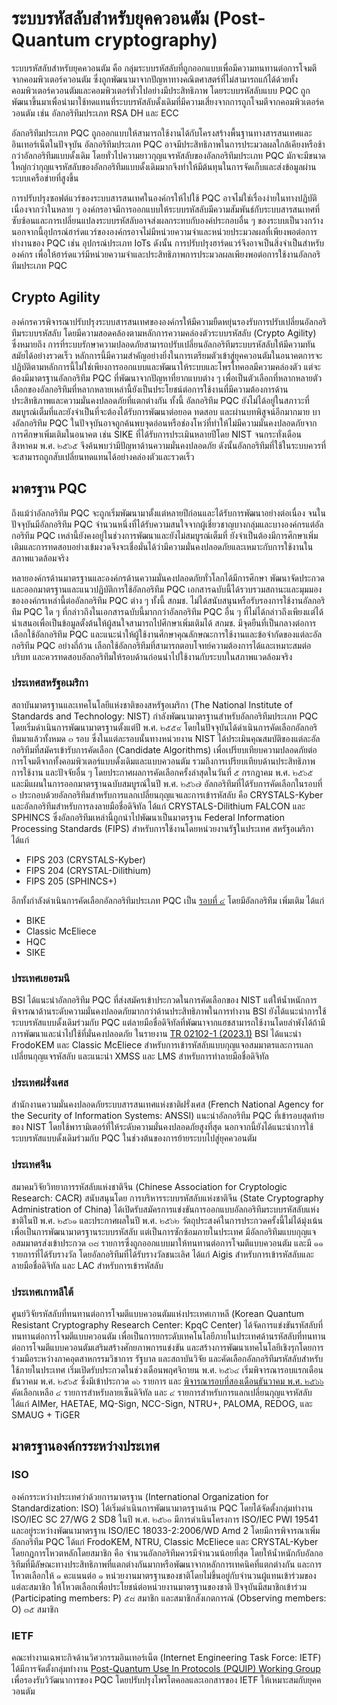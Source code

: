# ระบบรหัสลับสำหรับยุคควอนตัม (Post-Quantum cryptography)
ระบบรหัสลับสำหรับยุคควอนตัม คือ กลุ่มระบบรหัสลับที่ถูกออกแบบเพื่อมีความทนทานต่อการโจมตีจากคอมพิวเตอร์ควอนตัม ซึ่งถูกพัฒนามาจากปัญหาทางคณิตศาสตร์ที่ไม่สามารถแก้ได้ด้วยทั้งคอมพิวเตอร์ควอนตัมและคอมพิวเตอร์ทั่วไปอย่างมีประสิทธิภาพ โดยระบบรหัสลับแบบ PQC ถูกพัฒนาขึ้นมาเพื่อนำมาใช้ทดแทนที่ระบบรหัสลับดั้งเดิมที่มีความเสี่ยงจากการถูกโจมตีจากคอมพิวเตอร์ควอนตัม เช่น อัลกอริทึมประเภท RSA DH และ ECC

อัลกอริทึมประเภท PQC ถูกออกแบบให้สามารถใช้งานได้กับโครงสร้างพื้นฐานทางสารสนเทศและอินเทอร์เน็ตในปัจจุบัน อัลกอริทึมประเภท PQC อาจมีประสิทธิภาพในการประมวลผลใกล้เคียงหรือช้ากว่าอัลกอริทึมแบบดั้งเดิม โดยทั่วไปความยาวกุญแจรหัสลับของอัลกอริทึมประเภท PQC มักจะมีขนาดใหญ่กว่ากุญแจรหัสลับของอัลกอริทึมแบบดั้งเดิมมากจึงทำให้มีต้นทุนในการจัดเก็บและส่งข้อมูลผ่านระบบเครือข่ายที่สูงขึ้น

การปรับปรุงซอฟต์แวร์ของระบบสารสนเทศในองค์กรให้ไปใช้ PQC อาจไม่ใช่เรื่องง่ายในทางปฏิบัติ เนื่องจากว่าในหลาย ๆ องค์กรอาจมีการออกแบบให้ระบบรหัสลับมีความสัมพันธ์กับระบบสารสนเทศที่ซับซ้อนและการเปลี่ยนแปลงระบบรหัสลับอาจส่งผลกระทบกับองค์ประกอบอื่น ๆ ของระบบเป็นวงกว้าง นอกจากนี้อุปกรณ์ฮาร์ดแวร์ขององค์กรอาจไม่มีหน่วยความจำและหน่วยประมวลผลที่เพียงพอต่อการทำงานของ PQC เช่น อุปกรณ์ประเภท IoTs ดังนั้น การปรับปรุงฮาร์ดแวร์จึงอาจเป็นสิ่งจำเป็นสำหรับองค์กร เพื่อให้ฮาร์ดแวร์มีหน่วยความจำและประสิทธิภาพการประมวลผลเพียงพอต่อการใช้งานอัลกอริทึมประเภท PQC

## Crypto Agility
องค์กรควรพิจารณาปรับปรุงระบบสารสนเทศขององค์กรให้มีความยืดหยุ่นรองรับการปรับเปลี่ยนอัลกอริทึมระบบรหัสลับ โดยมีความสอดคล้องตามหลักการความคล่องตัวระบบรหัสลับ (Crypto Agility) ซึ่งหมายถึง การที่ระบบรักษาความปลอดภัยสามารถปรับเปลี่ยนอัลกอริทึมระบบรหัสลับให้มีความทันสมัยได้อย่างรวดเร็ว หลักการนี้มีความสำคัญอย่างยิ่งในการเตรียมตัวเข้าสู่ยุคควอนตัมในอนาคตการจะปฏิบัติตามหลักการนี้ไม่ใช่เพียงการออกแบบและพัฒนาให้ระบบและโพรโทคอลมีความคล่องตัว แต่จะต้องมีมาตรฐานอัลกอริทึม PQC ที่พัฒนาจากปัญหาที่ยากแบบต่าง ๆ เพื่อเป็นตัวเลือกที่หลากหลายตัวเลือกของอัลกอริทึมที่หลากหลายเหล่านี้ยังเป็นประโยชน์ต่อการใช้งานที่มีความต้องการด้านประสิทธิภาพและความมั่นคงปลอดภัยที่แตกต่างกัน ทั้งนี้ อัลกอริทึม PQC ยังไม่ได้อยู่ในสภาวะที่สมบูรณ์เต็มที่และยังจำเป็นที่จะต้องได้รับการพัฒนาต่อยอด ทดสอบ และผ่านบทพิสูจน์อีกมากมาย บางอัลกอริทึม PQC ในปัจจุบันอาจถูกค้นพบจุดอ่อนหรือช่องโหว่ที่ทำให้ไม่มีความมั่นคงปลอดภัยจากการศึกษาเพิ่มเติมในอนาคต เช่น SIKE ที่ได้รับการประเมินหลายปีโดย NIST จนกระทั่งเดือนสิงหาคม พ.ศ. ๒๕๖๕ จึงค้นพบว่ามีปัญหาด้านความมั่นคงปลอดภัย ดังนั้นอัลกอริทึมที่ใช้ในระบบควรที่จะสามารถถูกสับเปลี่ยนทดแทนได้อย่างคล่องตัวและรวดเร็ว

## มาตรฐาน PQC
ถึงแม้ว่าอัลกอริทึม PQC จะถูกเริ่มพัฒนามาตั้งแต่หลายปีก่อนและได้รับการพัฒนาอย่างต่อเนื่อง จนในปัจจุบันมีอัลกอริทึม PQC จำนวนหนึ่งที่ได้รับความสนใจจากผู้เชี่ยวชาญบางกลุ่มและบางองค์กรแต่อัลกอริทึม PQC เหล่านี้ยังคงอยู่ในช่วงการพัฒนาและยังไม่สมบูรณ์เต็มที่ ยังจำเป็นต้องมีการศึกษาเพิ่มเติมและการทดสอบอย่างเข้มงวดจึงจะเชื่อมั่นได้ว่ามีความมั่นคงปลอดภัยและเหมาะกับการใช้งานในสภาพแวดล้อมจริง

หลายองค์กรด้านมาตรฐานและองค์กรด้านความมั่นคงปลอดภัยทั่วโลกได้มีการศึกษา พัฒนาจัดประกวด และออกมาตรฐานและแนวปฏิบัติการใช้อัลกอริทึม PQC เอกสารฉบับนี้ได้รวบรวมสถานะและมุมมองขององค์กรเหล่านี้ต่ออัลกอริทึม PQC ต่าง ๆ ทั้งนี้ สกมช. ไม่ได้สนับสนุนหรือรับรองการใช้งานอัลกอริทึม PQC ใด ๆ ที่กล่าวถึงในเอกสารฉบับนี้มากกว่าอัลกอริทึม PQC อื่น ๆ ที่ไม่ได้กล่าวถึงเพียงแต่ได้นำเสนอเพื่อเป็นข้อมูลตั้งต้นให้ผู้สนใจสามารถไปศึกษาเพิ่มเติมได้ สกมช. มีจุดยืนที่เป็นกลางต่อการเลือกใช้อัลกอริทึม PQC และแนะนำให้ผู้ใช้งานศึกษาคุณลักษณะการใช้งานและข้อจำกัดของแต่ละอัลกอริทึม PQC อย่างถี่ถ้วน เลือกใช้อัลกอริทึมที่สามารถตอบโจทย์ความต้องการได้และเหมาะสมต่อบริบท และควรทดสอบอัลกอริทึมให้รอบด้านก่อนนำไปใช้งานกับระบบในสภาพแวดล้อมจริง

### ประเทศสหรัฐอเมริกา
สถาบันมาตรฐานและเทคโนโลยีแห่งชาติของสหรัฐอเมริกา (The National Institute of Standards and Technology: NIST) กำลังพัฒนามาตรฐานสำหรับอัลกอริทึมประเภท PQC โดยเริ่มดำเนินการพัฒนามาตรฐานตั้งแต่ปี พ.ศ. ๒๕๕๙ โดยในปัจจุบันได้ดำเนินการคัดเลือกอัลกอริทึมมาแล้วทั้งหมด ๓ รอบ ซึ่งในแต่ละรอบนั้นทางหน่วยงาน NIST ได้ประเมินคุณสมบัติของแต่ละอัลกอริทึมที่สมัครเข้ารับการคัดเลือก (Candidate Algorithms) เพื่อเปรียบเทียบความปลอดภัยต่อการโจมตีจากทั้งคอมพิวเตอร์แบบดั้งเดิมและแบบควอนตัม รวมถึงการเปรียบเทียบด้านประสิทธิภาพการใช้งาน และปัจจัยอื่น ๆ โดยประกาศผลการคัดเลือกครั้งล่าสุดในวันที่ ๕ กรกฎาคม พ.ศ. ๒๕๖๕ และมีแผนในการออกมาตรฐานฉบับสมบูรณ์ในปี พ.ศ. ๒๕๖๗ อัลกอริทึมที่ได้รับการคัดเลือกในรอบที่ ๓ ประกอบด้วยอัลกอริทึมสำหรับการแลกเปลี่ยนกุญแจและการเข้ารหัสลับ คือ CRYSTALS-Kyber และอัลกอริทึมสำหรับการลงลายมือชื่อดิจิทัล ได้แก่ CRYSTALS-Dilithium FALCON และ SPHINCS ซึ่งอัลกอริทึมเหล่านี้ถูกนำไปพัฒนาเป็นมาตรฐาน Federal Information Processing Standards (FIPS) สำหรับการใช้งานโดยหน่วยงานรัฐในประเทศ
สหรัฐอเมริกา ได้แก่ 
- FIPS 203 (CRYSTALS-Kyber)
- FIPS 204 (CRYSTAL-Dilithium)
- FIPS 205 (SPHINCS+)

อีกทั้งกำลังดำเนินการคัดเลือกอัลกอริทึมประเภท PQC เป็น [รอบที่ ๔](https://csrc.nist.gov/projects/post-quantum-cryptography/round-4-submissions) โดยมีอัลกอริทึม
เพิ่มเติม ได้แก่ 
- BIKE
- Classic McEliece
- HQC
- SIKE

### ประเทศเยอรมนี
BSI ได้แนะนำอัลกอริทึม PQC ที่ส่งสมัครเข้าประกวดในการคัดเลือกของ NIST แต่ให้น้ำหนักการพิจารณาด้านระดับความมั่นคงปลอดภัยมากกว่าด้านประสิทธิภาพในการทำงาน BSI ยังได้แนะนำการใช้ระบบรหัสแบบดั้งเดิมร่วมกับ PQC แต่ลายมือชื่อดิจิทัลที่พัฒนาจากแฮชสามารถใช้งานโดยลำพังได้ถ้ามีการพัฒนาและนำไปใช้ที่มั่นคงปลอดภัย ในรายงาน [TR 02102-1 (2023.1)](https://www.bsi.bund.de/SharedDocs/Downloads/EN/BSI/Publications/TechGuidelines/TG02102/BSI-TR-02102-1.pdf) BSI ได้แนะนำ FrodoKEM และ Classic McEliece สำหรับการเข้ารหัสลับแบบกุญแจอสมมาตรและการแลกเปลี่ยนกุญแจรหัสลับ
และแนะนำ XMSS และ LMS สำหรับการทำลายมือชื่อดิจิทัล

### ประเทศฝรั่งเศส
สำนักงานความมั่นคงปลอดภัยระบบสารสนเทศแห่งชาติฝรั่งเศส (French National Agency for the Security of Information Systems: ANSSI) แนะนำอัลกอริทึม PQC ที่เข้ารอบสุดท้ายของ NIST โดยใช้พารามิเตอร์ที่ให้ระดับความมั่นคงปลอดภัยสูงที่สุด นอกจากนี้ยังได้แนะนำการใช้ระบบรหัสแบบดั้งเดิมร่วมกับ PQC ในช่วงต้นของการย้ายระบบไปสู่ยุคควอนตัม

### ประเทศจีน
สมาคมวิจัยวิทยาการรหัสลับแห่งชาติจีน (Chinese Association for Cryptologic Research: CACR) สนับสนุนโดย การบริหารระบบรหัสลับแห่งชาติจีน (State Cryptography Administration of China) ได้เปิดรับสมัครการแข่งขันการออกแบบอัลกอริทึมระบบรหัสลับแห่งชาติในปี พ.ศ. ๒๕๖๑ และประกาศผลในปี พ.ศ. ๒๕๖๒ วัตถุประสงค์ในการประกวดครั้งนี้ไม่ได้มุ่งเน้นเพื่อเป็นการพัฒนามาตรฐานระบบรหัสลับ แต่เป็นการซักซ้อมภายในประเทศ มีอัลกอริทึมแบบกุญแจอสมมาตรส่งเข้าประกวด ๓๘ รายการซึ่งถูกออกแบบมาให้ทนทานต่อการโจมตีแบบควอนตัม และมี ๑๑ รายการที่ได้รับรางวัล โดยอัลกอริทึมที่ได้รับรางวัลชนะเลิศ ได้แก่ Aigis สำหรับการเข้ารหัสลับและลายมือชื่อดิจิทัล และ LAC สำหรับการเข้ารหัสลับ

### ประเทศเกาหลีใต้
ศูนย์วิจัยรหัสลับที่ทนทานต่อการโจมตีแบบควอนตัมแห่งประเทศเกาหลี (Korean Quantum Resistant Cryptography Research Center: KpqC Center) ได้จัดการแข่งขันรหัสลับที่ทนทานต่อการโจมตีแบบควอนตัม เพื่อเป็นการยกระดับเทคโนโลยีภายในประเทศด้านรหัสลับที่ทนทานต่อการโจมตีแบบควอนตัมเสริมสร้างศักยภาพการแข่งขัน และสร้างการพัฒนาเทคโนโลยีเชิงรุกโดยการร่วมมือระหว่างภาคอุตสาหกรรมวิชาการ รัฐบาล และสถาบันวิจัย และคัดเลือกอัลกอริทึมรหัสลับสำหรับใช้ภายในประเทศ เริ่มเปิดรับประกวดในช่วงเดือนพฤศจิกายน พ.ศ. ๒๕๖๔ เริ่มพิจารณารอบแรกเดือนธันวาคม พ.ศ. ๒๕๖๕ ซึ่งมีเข้าประกวด ๑๖ รายการ และ [พิจารณารอบที่สองเดือนธันวาคม พ.ศ. ๒๕๖๖](https://www.kpqc.or.kr/competition.html) คัดเลือกเหลือ ๔ รายการสำหรับลายเซ็นดิจิทัล และ ๔ รายการสำหรับการแลกเปลี่ยนกุญแจรหัสลับ ได้แก่ AIMer, HAETAE, MQ-Sign, NCC-Sign, NTRU+, PALOMA, REDOG, และ SMAUG + TiGER

## มาตรฐานองค์กรระหว่างประเทศ
### ISO
องค์กรระหว่างประเทศว่าด้วยการมาตรฐาน (International Organization for Standardization: ISO) ได้เริ่มดำเนินการพัฒนามาตรฐานด้าน PQC โดยได้จัดตั้งกลุ่มทำงาน ISO/IEC SC 27/WG 2 SD8 ในปี พ.ศ. ๒๕๖๐ มีการดำเนินโครงการ ISO/IEC PWI 19541 และอยู่ระหว่างพัฒนามาตรฐาน ISO/IEC 18033-2:2006/WD Amd 2 โดยมีการพิจารณาเพิ่มอัลกอริทึม PQC ได้แก่ FrodoKEM, NTRU, Classic McEliece และ CRYSTAL-Kyber โดยกฎการโหวตหลักโดยสมาชิก คือ จำนวนอัลกอริทึมควรมีจำนวนน้อยที่สุด โดยให้น้ำหนักกับอัลกอริทึมที่มีลัษณะทางประสิทธิภาพที่แตกต่างกันมากหรือพัฒนาจากหลักการเทคนิคที่แตกต่างกัน และการโหวตเลือกให้ ๑ คะแนนต่อ ๑ หน่วยงานมาตรฐานของชาติโดยไม่ขึ้นอยู่กับจำนวนผู้แทนเข้าร่วมของแต่ละสมาชิก ให้โหวตเลือกเพื่อประโยชน์ต่อหน่วยงานมาตรฐานของชาติ ปัจจุบันมีสมาชิกเข้าร่วม (Participating members: P) ๕๘ สมาชิก และสมาชิกสังเกตการณ์ (Observing members: O) ๓๕ สมาชิก

### IETF
คณะทำงานเฉพาะกิจด้านวิศวกรรมอินเทอร์เน็ต (Internet Engineering Task Force: IETF) ได้มีการจัดตั้งกลุ่มทำงาน [Post-Quantum Use In Protocols (PQUIP) Working Group](https://datatracker.ietf.org/wg/pquip/documents/) เพื่อรองรับวิวัฒนาการของ PQC โดยปรับปรุงโพรโตคอลและเอกสารของ IETF ให้เหมาะสมกับยุคควอนตัม